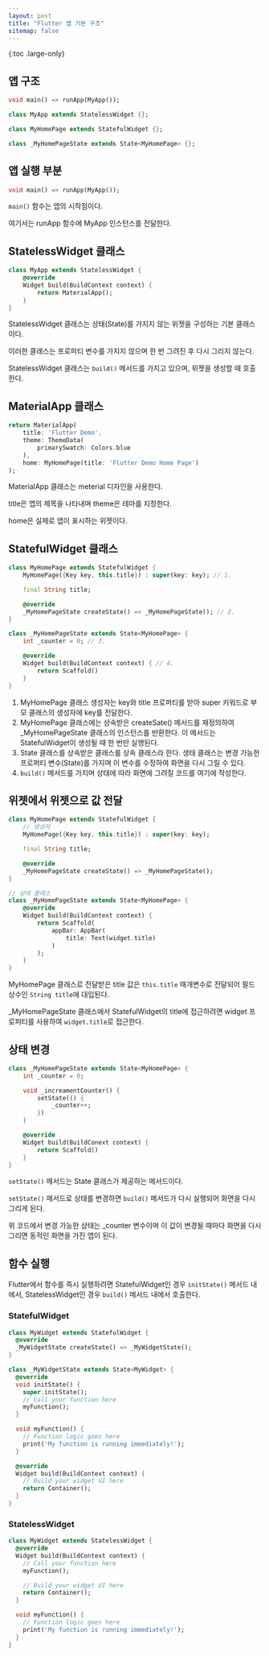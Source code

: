 ```yaml
---
layout: post
title: "Flutter 앱 기본 구조"
sitemap: false
---
```


{:toc .large-only}

## 앱 구조

```dart
void main() => runApp(MyApp());

class MyApp extends StatelessWidget {};

class MyHomePage extends StatefulWidget {};

class _MyHomePageState extends State<MyHomePage> {};
```

## 앱 실행 부분

```dart
void main() => runApp(MyApp());
```

`main()` 함수는 앱의 시작점이다.

여기서는 runApp 함수에 MyApp 인스턴스를 전달한다.

## StatelessWidget 클래스

```dart
class MyApp extends StatelessWidget {
    @override
    Widget build(BuildContext context) {
        return MaterialApp();
    }
}
```

StatelessWidget 클래스는 상태(State)를 가지지 않는 위젯을 구성하는 기본 클래스이다.

이러한 클래스는 프로퍼티 변수를 가지지 않으며 한 번 그려진 후 다시 그리지 않는다.

StatelessWidget 클래스는 `build()` 메서드를 가지고 있으며, 위젯을 생성할 때 호출한다.

## MaterialApp 클래스

```dart
return MaterialApp(
    title: 'Flutter Demo',
    theme: ThemeData(
        primarySwatch: Colors.blue
    ),
    home: MyHomePage(title: 'Flutter Demo Home Page')
);
```

MaterialApp 클래스는 meterial 디자인을 사용한다.

title은 앱의 제목을 나타내며 theme은 테마를 지정한다.

home은 실제로 앱이 표시하는 위젯이다.

## StatefulWidget 클래스

```dart
class MyHomePage extends StatefulWidget {
    MyHomePage({Key key, this.title}) : super(key: key); // 1.

    final String title;

    @override
    _MyHomePageState createState() => _MyHomePageState(); // 2.
}

class _MyHomePageState extends State<MyHomePage> {
    int _counter = 0; // 3.

    @override
    Widget build(BuildContext context) { // 4.
        return Scaffold()
    }
}
```

1. MyHomePage 클래스 생성자는 key와 title 프로퍼티를 받아 super 키워드로 부모 클래스의 생성자에 key를 전달한다.
1. MyHomePage 클래스에는 상속받은 createSate() 메서드를 재정의하여 \_MyHomePageState 클래스의 인스턴스를 반환한다. 이 메서드는 StatefulWidget이 생성될 때 한 번만 실행된다.
1. State 클래스를 상속받은 클래스를 상속 클래스라 한다. 생태 클래스는 변경 가능한 프로퍼티 변수(State)를 가지며 이 변수를 수정하여 화면을 다시 그릴 수 있다.
1. `build()` 메서드를 가지며 상태에 따라 화면에 그려질 코드를 여기에 작성한다.

## 위젯에서 위젯으로 값 전달

```dart
class MyHomePage extends StatefulWidget {
    // 생성자
    MyHomePage({Key key, this.title}) : super(key: key);

    final String title;

    @override
    _MyHomePageState createState() => _MyHomePageState();
}

// 상태 클래스
class _MyHomePageState extends State<MyHomePage> {
    @override
    Widget build(BuildContext context) {
        return Scaffold(
            appBar: AppBar(
                title: Text(widget.title)
            )
        );
    }
}
```

MyHomePage 클래스로 전달받은 title 값은 `this.title` 매개변수로 전달되어 필드 상수인 `String title`에 대입된다.

\_MyHomePageState 클래스에서 StatefulWidget의 title에 접근하려면 widget 프로퍼티를 사용하여 `widget.title`로 접근한다.

## 상태 변경

```dart
class _MyHomePageState extends State<MyHomePage> {
    int _counter = 0;

    void _increamentCounter() {
        setState(() {
            _counter++;
        })
    }

    @override
    Widget build(BuildConext context) {
        return Scaffold()
    }
}
```

`setState()` 메서드는 State 클래스가 제공하는 메서드이다.

`setState()` 메서드로 상태를 변경하면 `build()` 메서드가 다시 실행되어 화면을 다시 그리게 된다.

위 코드에서 변경 가능한 상태는 \_counter 변수이며 이 값이 변경될 때마다 화면을 다시 그리면 동적인 화면을 가진 앱이 된다.

## 함수 실행

Flutter에서 함수를 즉시 실행하려면 StatefulWidget인 경우 `initState()` 메서드 내에서, StatelessWidget인 경우 `build()` 메서드 내에서 호출한다.

### StatefulWidget

```dart
class MyWidget extends StatefulWidget {
  @override
  _MyWidgetState createState() => _MyWidgetState();
}

class _MyWidgetState extends State<MyWidget> {
  @override
  void initState() {
    super.initState();
    // Call your function here
    myFunction();
  }

  void myFunction() {
    // Function logic goes here
    print('My function is running immediately!');
  }

  @override
  Widget build(BuildContext context) {
    // Build your widget UI here
    return Container();
  }
}
```

### StatelessWidget

```dart
class MyWidget extends StatelessWidget {
  @override
  Widget build(BuildContext context) {
    // Call your function here
    myFunction();

    // Build your widget UI here
    return Container();
  }

  void myFunction() {
    // Function logic goes here
    print('My function is running immediately!');
  }
}
```
